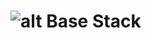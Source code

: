 # ![][stack] Base Stack

[stack]: https://raw.githubusercontent.com/neobip/shellStack/5625012a5f8ad4a207e35a355102858ab7619059/media/stack.svg "alt"
